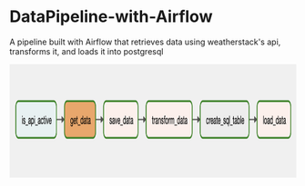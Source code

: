 # DataPipeline-with-Airflow
A pipeline built with Airflow that retrieves data using weatherstack's api, transforms it, and loads it into postgresql


<img src="api_to_db.png" width=700 height=200>
